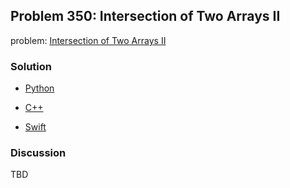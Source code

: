 ## Problem 350: Intersection of Two Arrays II

problem: [Intersection of Two Arrays II](https://leetcode.com/problems/intersection-of-two-arrays-ii)

### Solution

- [Python](../python/problem350.py)

- [C++](../cpp/problem350.cpp)

- [Swift](../swift/problem350.swift)

### Discussion

TBD

